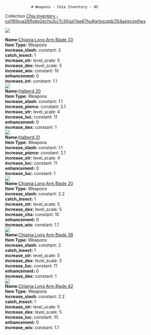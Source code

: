                 # Weapons - Chia Inventory - 05

Collection [Chia Inventory - col16fpva26fhdjp2echs3cr7c30gzl7qe67hu9grtsjcqldz354asjsyzp6wx](https://mintgarden.io/collections/col16fpva26fhdjp2echs3cr7c30gzl7qe67hu9grtsjcqldz354asjsyzp6wx)<div class="item_thumbnail">
<a href="https://mintgarden.io/nfts/nft1ek2vyff8gats36w4rt83qnuz9zkyj7hh3nxz4hhhl0wekx95623qk6uhly"><img loading="lazy" src="https://assets.mainnet.mintgarden.io/thumbnails/8afdebdfbaf907c9dc0e203074db8a18790279f5177272b8a751c8d068f6f13f.webp"></a>
<div><strong>Name:</strong><a href="https://mintgarden.io/nfts/nft1ek2vyff8gats36w4rt83qnuz9zkyj7hh3nxz4hhhl0wekx95623qk6uhly">Chiania Long Arm Blade 33</a></div>
<div><strong>Item Type:</strong> Weapons</div>
<div><strong>increase_slash:</strong> constant: 2</div>
<div><strong>catch_insect:</strong> 1</div>
<div><strong>increase_str:</strong> level_scale: 5</div>
<div><strong>increase_dex:</strong> level_scale: 5</div>
<div><strong>increase_wis:</strong> constant: 10</div>
<div><strong>enhancement:</strong> 0</div>
<div><strong>increase_int:</strong> constant: 1.1</div>
</div>
<div class="item_thumbnail">
<a href="https://mintgarden.io/nfts/nft1vc5xwh9f4hl4ehthwnzyshdhtzqlqjk6k4zpnyczv3wkdrsr35ns0dq2wg"><img loading="lazy" src="https://assets.mainnet.mintgarden.io/thumbnails/9c2587f631ea69183998c8e651f171b75aa25240c696d8a4c973b5303b0cac9b.webp"></a>
<div><strong>Name:</strong><a href="https://mintgarden.io/nfts/nft1vc5xwh9f4hl4ehthwnzyshdhtzqlqjk6k4zpnyczv3wkdrsr35ns0dq2wg">Halberd 20</a></div>
<div><strong>Item Type:</strong> Weapons</div>
<div><strong>increase_slash:</strong> constant: 1.1</div>
<div><strong>increase_pierce:</strong> constant: 2.1</div>
<div><strong>increase_str:</strong> level_scale: 4</div>
<div><strong>increase_luc:</strong> constant: 11</div>
<div><strong>enhancement:</strong> 0</div>
<div><strong>increase_dex:</strong> constant: 1</div>
</div>
<div class="item_thumbnail">
<a href="https://mintgarden.io/nfts/nft15px8gz5mz0yjk3fq8jtw08khyhc8zyprjk6g0gykq42ff2mm8tds8zaxme"><img loading="lazy" src="https://assets.mainnet.mintgarden.io/thumbnails/1c2656b3f77339444db52e2e26f9dd3c7afe431b112911428d9bb6321090518f.webp"></a>
<div><strong>Name:</strong><a href="https://mintgarden.io/nfts/nft15px8gz5mz0yjk3fq8jtw08khyhc8zyprjk6g0gykq42ff2mm8tds8zaxme">Halberd 31</a></div>
<div><strong>Item Type:</strong> Weapons</div>
<div><strong>increase_slash:</strong> constant: 1.1</div>
<div><strong>increase_pierce:</strong> constant: 2.1</div>
<div><strong>increase_str:</strong> level_scale: 4</div>
<div><strong>increase_luc:</strong> constant: 11</div>
<div><strong>enhancement:</strong> 0</div>
<div><strong>increase_luc:</strong> constant: 1</div>
</div>
<div class="item_thumbnail">
<a href="https://mintgarden.io/nfts/nft1ladkwep5d73psq8ggfph6k8866td8hv9lm3k7qpnm4zfnteh20qsa2ekwn"><img loading="lazy" src="https://assets.mainnet.mintgarden.io/thumbnails/c2923e9b6fc88a0ded318cc904d022acff91ccb39b2472ed5e845c81ce5c5623.webp"></a>
<div><strong>Name:</strong><a href="https://mintgarden.io/nfts/nft1ladkwep5d73psq8ggfph6k8866td8hv9lm3k7qpnm4zfnteh20qsa2ekwn">Chiania Long Arm Blade 20</a></div>
<div><strong>Item Type:</strong> Weapons</div>
<div><strong>increase_slash:</strong> constant: 2.2</div>
<div><strong>catch_insect:</strong> 1</div>
<div><strong>increase_str:</strong> level_scale: 5</div>
<div><strong>increase_dex:</strong> level_scale: 5</div>
<div><strong>increase_cha:</strong> constant: 10</div>
<div><strong>enhancement:</strong> 0</div>
<div><strong>increase_wis:</strong> constant: 1.1</div>
</div>
<div class="item_thumbnail">
<a href="https://mintgarden.io/nfts/nft1ys7lnuqkysk5mr5jpzk08gr9szw6l0r02nmyudq75zj9naez5drqpte5m2"><img loading="lazy" src="https://assets.mainnet.mintgarden.io/thumbnails/5a6492f0c8fbb7501268c82c3833794daa2ea69db87979cb0027f2f2c7852d5c.webp"></a>
<div><strong>Name:</strong><a href="https://mintgarden.io/nfts/nft1ys7lnuqkysk5mr5jpzk08gr9szw6l0r02nmyudq75zj9naez5drqpte5m2">Chiania Long Arm Blade 38</a></div>
<div><strong>Item Type:</strong> Weapons</div>
<div><strong>increase_slash:</strong> constant: 2</div>
<div><strong>catch_insect:</strong> 1</div>
<div><strong>increase_str:</strong> level_scale: 5</div>
<div><strong>increase_dex:</strong> level_scale: 5</div>
<div><strong>increase_luc:</strong> constant: 11</div>
<div><strong>enhancement:</strong> 0</div>
<div><strong>increase_dex:</strong> constant: 1</div>
</div>
<div class="item_thumbnail">
<a href="https://mintgarden.io/nfts/nft1c8995ncr0ajr0s47s857wftpjldcc87uvqthpkukg3nz28p6q7wq8tdksg"><img loading="lazy" src="https://assets.mainnet.mintgarden.io/thumbnails/29c4354871f065fe293c87ea93e5ec306d83b7fc93e2d5a6d0ccb78fcec78bf8.webp"></a>
<div><strong>Name:</strong><a href="https://mintgarden.io/nfts/nft1c8995ncr0ajr0s47s857wftpjldcc87uvqthpkukg3nz28p6q7wq8tdksg">Chiania Long Arm Blade 42</a></div>
<div><strong>Item Type:</strong> Weapons</div>
<div><strong>increase_slash:</strong> constant: 2.2</div>
<div><strong>catch_insect:</strong> 1</div>
<div><strong>increase_str:</strong> level_scale: 5</div>
<div><strong>increase_dex:</strong> level_scale: 5</div>
<div><strong>increase_luc:</strong> constant: 10</div>
<div><strong>enhancement:</strong> 0</div>
<div><strong>increase_wis:</strong> constant: 1.1</div>
</div>

